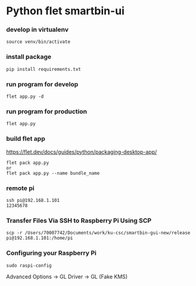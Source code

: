 # Python flet smartbin-ui

### develop in virtualenv
```
source venv/bin/activate
```

### install package
```
pip install requirements.txt
```

### run program for develop
```
flet app.py -d
```

### run program for production
```
flet app.py
```

### build flet app
https://flet.dev/docs/guides/python/packaging-desktop-app/
```
flet pack app.py
or
flet pack app.py --name bundle_name
```

### remote pi
```
ssh pi@192.168.1.101
12345678
```

### Transfer Files Via SSH to Raspberry Pi Using SCP
```
scp -r /Users/70007742/Documents/work/ku-csc/smartbin-gui-new/release pi@192.168.1.101:/home/pi
```

### Configuring your Raspberry Pi
```
sudo raspi-config
```
Advanced Options -> GL Driver -> GL (Fake KMS)